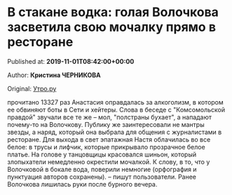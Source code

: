 
# В стакане водка: голая Волочкова засветила свою мочалку прямо в ресторане

Published at: **2019-11-01T08:42:00+00:00**

Author: **Кристина ЧЕРНИКОВА**

Original: [Утро.ру](https://utro.ru/showbiz/2019/11/01/1422954.shtml)

прочитано 13327 раз
Анастасия оправдалась за алкоголизм, в котором ее обвиняют боты в Сети и хейтеры. Слова в беседе с "Комсомольской правдой" звучали все те же – мол, "полстраны бухает", а нападают почему-то на Волочкову. Публику же заинтересовали не мантры звезды, а наряд, который она выбрала для общения с журналистами в ресторане.
Для выхода в свет эпатажная Настя облачилась во все белое: в трусы и лифчик, которые прикрывало прозрачное белое платье. На голове у танцовщицы красовался шиньон, который злопыхатели немедленно окрестили мочалкой. К слову, в то, что у Волочковой в бокале вода, поверили немногие (орфография и пунктуация авторов сохранены).
– пишут пользователи.
Ранее Волочкова лишилась руки после бурного вечера.
